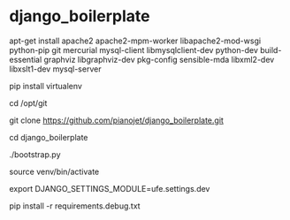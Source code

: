 django_boilerplate
==================

apt-get install apache2 apache2-mpm-worker libapache2-mod-wsgi python-pip git mercurial mysql-client libmysqlclient-dev python-dev build-essential graphviz libgraphviz-dev pkg-config sensible-mda libxml2-dev libxslt1-dev mysql-server

pip install virtualenv

cd /opt/git

git clone https://github.com/pianojet/django_boilerplate.git

cd django_boilerplate

./bootstrap.py

source venv/bin/activate

export DJANGO_SETTINGS_MODULE=ufe.settings.dev

pip install -r requirements.debug.txt
